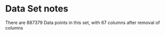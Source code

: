 # Data Set notes 
There are 887379 Data points in this set, with 67 columns after removal of columns
